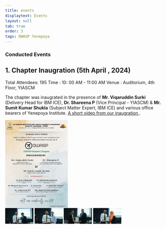 ```yaml
---
title: events
displaytext: Events
layout: null
tab: true
order: 3
tags: OWASP Yenepoya
---
```


### Conducted Events 

## 1. Chapter Inaugration (5th April , 2024) 

Total Attendees: 195
Time : 10: 00 AM - 11:00 AM
Venue : Auditorium, 4th Floor, YIASCM

The chapter was inaugrated in the presence of **Mr. Viqaruddin Surki** (Delivery Head for IBM ICE), **Dr. Shareena P** (Vice Principal - YIASCM) & **Mr. Sumit Kumar Shukla** (Subject Matter Expert, IBM ICE) and various office bearers of Yenepoya Institute. [A short video from our inaugration
](https://www.linkedin.com/posts/owasp-yenepoya_highlights-owasp-yenepoya-institute-chapter-activity-7183010322050347008-5GFb?utm_source=share&utm_medium=member_desktop).

<div style="display: flex; justify-content: space-between;">
  <img src="./assets/images/poster.jpg" style="width: 40%; margin-right: 10%;">
 </div>
 
<img src="./assets/images/ig1.jpg" style="width: calc(20% - 10px);">
<img src="./assets/images/ig2.jpg" style="width: calc(20% - 10px);">
<img src="./assets/images/ig3.jpg" style="width: calc(20% - 10px);">
<img src="./assets/images/ig4.jpg" style="width: calc(20% - 10px);">
